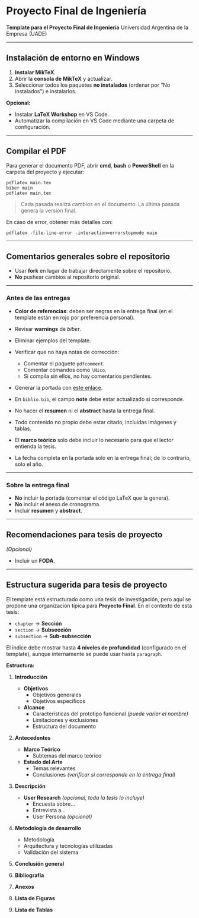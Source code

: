 # Proyecto Final de Ingeniería

**Template para el Proyecto Final de Ingeniería**
Universidad Argentina de la Empresa (UADE)

---

## Instalación de entorno en Windows

1. **Instalar MikTeX**.
2. Abrir la **consola de MikTeX** y actualizar.
3. Seleccionar todos los paquetes **no instalados** (ordenar por “No instalados”) e instalarlos.

**Opcional:**

* Instalar **LaTeX Workshop** en VS Code.
* Automatizar la compilación en VS Code mediante una carpeta de configuración.

---

## Compilar el PDF

Para generar el documento PDF, abrir **cmd**, **bash** o **PowerShell** en la carpeta del proyecto y ejecutar:

```shell
pdflatex main.tex
biber main
pdflatex main.tex
```

> Cada pasada realiza cambios en el documento. La última pasada genera la versión final.

En caso de error, obtener más detalles con:

```shell
pdflatex -file-line-error -interaction=errorstopmode main
```

---

## Comentarios generales sobre el repositorio

* Usar **fork** en lugar de trabajar directamente sobre el repositorio.
* **No** pushear cambios al repositorio original.

---

### Antes de las entregas

* **Color de referencias**: deben ser negras en la entrega final (en el template están en rojo por preferencia personal).
* Revisar **warnings** de *biber*.
* Eliminar ejemplos del template.
* Verificar que no haya notas de corrección:

  * Comentar el paquete `pdfcomment`.
  * Comentar comandos como `\Nico`.
  * Si compila sin ellos, no hay comentarios pendientes.
* Generar la portada con [este enlace](https://biblioteca.uade.edu.ar/custom/web/content/biblioteca/pdf/tif-pfi/generarCaratulas/crearCaratula.html).
* En `biblio.bib`, el campo **note** debe estar actualizado si corresponde.
* No hacer el **resumen** ni el **abstract** hasta la entrega final.
* Todo contenido no propio debe estar citado, incluidas imágenes y tablas.
* El **marco teórico** solo debe incluir lo necesario para que el lector entienda la tesis.
* La fecha completa en la portada solo en la entrega final; de lo contrario, solo el año.

---

### Sobre la entrega final

* **No** incluir la portada (comentar el código LaTeX que la genera).
* **No** incluir el anexo de cronograma.
* Incluir **resumen** y **abstract**.

---

## Recomendaciones para tesis de proyecto

*(Opcional)*

* Incluir un **FODA**.

---

## Estructura sugerida para tesis de proyecto

El template está estructurado como una tesis de investigación, pero aquí se propone una organización típica para **Proyecto Final**.
En el contexto de esta tesis:

* `chapter` → **Sección**
* `section` → **Subsección**
* `subsection` → **Sub-subsección**

El índice debe mostrar hasta **4 niveles de profundidad** (configurado en el template), aunque internamente se puede usar hasta `paragraph`.

**Estructura:**

1. **Introducción**
   - **Objetivos**
     - Objetivos generales
     - Objetivos específicos
   - **Alcance**
     - Características del prototipo funcional *(puede variar el nombre)*
     - Limitaciones y exclusiones
     - Estructura del documento

2. **Antecedentes**
   - **Marco Teórico**
     - Subtemas del marco teórico
   - **Estado del Arte**
     - Temas relevantes
     - Conclusiones *(verificar si corresponde en la entrega final)*

3. **Descripción**
   - **User Research** *(opcional, toda la tesis lo incluye)*
     - Encuesta sobre…
     - Entrevista a…
     - User Persona *(opcional)*

4. **Metodología de desarrollo**
   - Metodología
   - Arquitectura y tecnologías utilizadas
   - Validación del sistema

5. **Conclusión general**

6. **Bibliografía**

7. **Anexos**
8. **Lista de Figuras**
9. **Lista de Tablas**